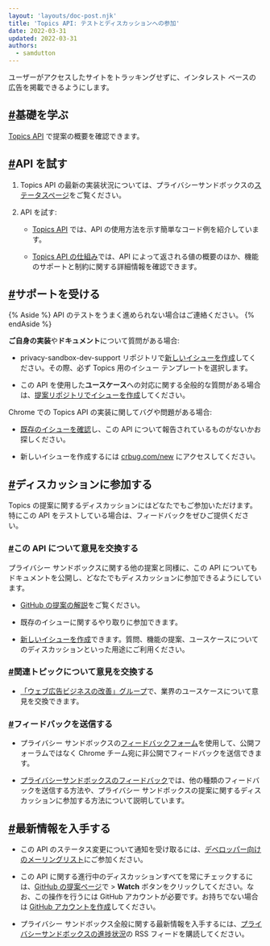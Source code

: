 ```yaml
---
layout: 'layouts/doc-post.njk'
title: 'Topics API: テストとディスカッションへの参加'
date: 2022-03-31
updated: 2022-03-31
authors:
  - samdutton
---
```


ユーザーがアクセスしたサイトをトラッキングせずに、インタレスト
ベースの広告を掲載できるようにします。

## [\#](/docs/privacy-sandbox/topics-experiment/#learn-the-essentials)基礎を学ぶ

[Topics API](/docs/privacy-sandbox/topics/)
で提案の概要を確認できます。

## [\#](/docs/privacy-sandbox/topics-experiment/#try-the-api)API を試す

1.  Topics API の最新の実装状況については、プライバシーサンドボックスの[ステータスページ](/docs/privacy-sandbox/status/#topics)をご覧ください。

2.  API を試す:

    - [Topics API](/docs/privacy-sandbox/topics/#what-might-the-topics-javascript-api-look-like) では、API の使用方法を示す簡単なコード例を紹介しています。

    - [Topics API の仕組み](/docs/privacy-sandbox/topics/#what-might-the-topics-javascript-api-look-like)では、API によって返される値の概要のほか、機能のサポートと制約に関する詳細情報を確認できます。

## [\#](/docs/privacy-sandbox/topics-experiment/#get-support)サポートを受ける

{% Aside %}
API のテストをうまく進められない場合はご連絡ください。
{% endAside %}

**ご自身の実装**や**ドキュメント**について質問がある場合:

- privacy-sandbox-dev-support リポジトリで[新しいイシューを作成](https://github.com/GoogleChromeLabs/privacy-sandbox-dev-support/issues/new/choose)してください。その際、必ず Topics 用のイシュー テンプレートを選択します。

- この API を使用した**ユースケース**への対応に関する全般的な質問がある場合は、[提案リポジトリでイシューを作成](https://github.com/jkarlin/topics/issues/new)してください。

Chrome での Topics API の実装に関してバグや問題がある場合:

- [既存のイシューを確認](https://bugs.chromium.org/p/chromium/issues/list?q=component:Blink%3EInterestCohort)し、この API について報告されているものがないかお探しください。

- 新しいイシューを作成するには [crbug.com/new](https://crbug.com/new) にアクセスしてください。

## [\#](/docs/privacy-sandbox/topics-experiment/#join-the-discussion)ディスカッションに参加する

Topics
の提案に関するディスカッションにはどなたでもご参加いただけます。特にこの
API をテストしている場合は、フィードバックをぜひご提供ください。

### [\#](/docs/privacy-sandbox/topics-experiment/#discuss-the-api)この API について意見を交換する

プライバシー サンドボックスに関する他の提案と同様に、この API
についてもドキュメントを公開し、どなたでもディスカッションに参加できるようにしています。

- [GitHub の提案の解説](https://github.com/jkarlin/topics)をご覧ください。

- 既存のイシューに関するやり取りに参加できます。

- [新しいイシューを作成](https://github.com/jkarlin/topics/issues/new)できます。質問、機能の提案、ユースケースについてのディスカッションといった用途にご利用ください。

### [\#](/docs/privacy-sandbox/topics-experiment/#discuss-related-topics)関連トピックについて意見を交換する

- [「ウェブ広告ビジネスの改善」グループ](https://www.w3.org/community/web-adv/participants)で、業界のユースケースについて意見を交換できます。

### [\#](/docs/privacy-sandbox/topics-experiment/#give-feedback)フィードバックを送信する

- プライバシー サンドボックスの[フィードバックフォーム](/docs/privacy-sandbox/feedback/#feedback-form)を使用して、公開フォーラムではなく Chrome チーム宛に非公開でフィードバックを送信できます。

- [プライバシーサンドボックスのフィードバック](/docs/privacy-sandbox/feedback/#topics-api)では、他の種類のフィードバックを送信する方法や、プライバシー サンドボックスの提案に関するディスカッションに参加する方法について説明しています。

## [\#](/docs/privacy-sandbox/topics-experiment/#get-updates)最新情報を入手する

- この API のステータス変更について通知を受け取るには、[デベロッパー向けのメーリングリスト](https://groups.google.com/u/3/a/chromium.org/g/topics-api-announce)にご参加ください。

- この API に関する進行中のディスカッションすべてを常にチェックするには、[GitHub の提案ページ](https://github.com/jkarlin/topics)で > **Watch** ボタンをクリックしてください。なお、この操作を行うには GitHub アカウントが必要です。お持ちでない場合は [GitHub アカウントを作成](https://docs.github.com/en/get-started/signing-up-for-github/signing-up-for-a-new-github-account)してください。

- プライバシー サンドボックス全般に関する最新情報を入手するには、[プライバシーサンドボックスの進捗状況](/tags/progress-in-the-privacy-sandbox/)の RSS フィードを購読してください。
